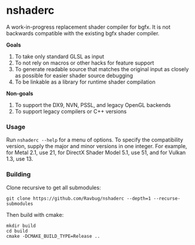 # nshaderc
A work-in-progress replacement shader compiler for bgfx. It is not backwards compatible with the existing bgfx shader compiler.

**Goals**
1. To take only standard GLSL as input
2. To not rely on macros or other hacks for feature support
3. To generate readable source that matches the original input as closely as possible for easier shader source debugging
4. To be linkable as a library for runtime shader compilation

**Non-goals**
1. To support the DX9, NVN, PSSL, and legacy OpenGL backends  
2. To support legacy compilers or C++ versions

### Usage
Run `nshaderc --help` for a menu of options. To specify the compatibility version, supply the major and minor versions 
in one integer. For example, for Metal 2.1, use 21, for DirectX Shader Model 5.1, use 51, and for Vulkan 1.3, use 13.

### Building
Clone recursive to get all submodules:
```
git clone https://github.com/Ravbug/nshaderc --depth=1 --recurse-submodules
```
Then build with cmake:
```
mkdir build
cd build
cmake -DCMAKE_BUILD_TYPE=Release ..
```
